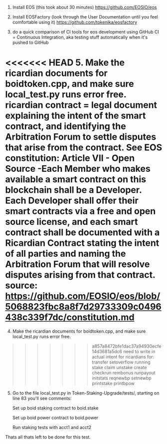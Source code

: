 1. Install EOS (this took about 30 minutes)
https://github.com/EOSIO/eos

2. Install EOSFactory (look through the User Documentation until you feel comfortable using it)
https://github.com/tokenika/eosfactory

3. do a quick comparison of CI tools for eos development using GitHub
	CI = Continuous Integration, aka testing stuff automatically when it's pushed to GitHub

<<<<<<< HEAD
5. Make the ricardian documents for boidtoken.cpp, and make sure local_test.py runs error free.
	ricardian contract = legal document explaining the intent of the smart contract, and identifying the Arbitration Forum to settle disputes that arise from the contract.
	See EOS constitution:
		Article VII - Open Source -Each Member who makes available a smart contract on this blockchain shall be a Developer. Each Developer shall offer their smart contracts via a free and open source license, and each smart contract shall be documented with a Ricardian Contract stating the intent of all parties and naming the Arbitration Forum that will resolve disputes arising from that contract.
	source: https://github.com/EOSIO/eos/blob/5068823fbc8a8f7d29733309c0496438c339f7dc/constitution.md
=======
4. Make the ricardian documents for boidtoken.cpp, and make sure local_test.py runs error free.
>>>>>>> a857a8472bfe1dac37a94930ecfe14d3681a5dc6
	need to write in actual intent for ricardians for:
		transfer
		setoverflow
		running
		stake
		claim
		unstake
		create
		checkrun
		rembonus
		runpayout
		initstats
		reqnewbp
		setnewbp
		printstake
		printbpow

5. Go to the file local_test.py in Token-Staking-Upgrade/tests/, starting on line 83 you'll see comments:

	Set up boid staking contract to boid.stake

	Set up boid power contract to boid.power

	Run staking tests with acct1 and acct2

Thats all thats left to be done for this test.
